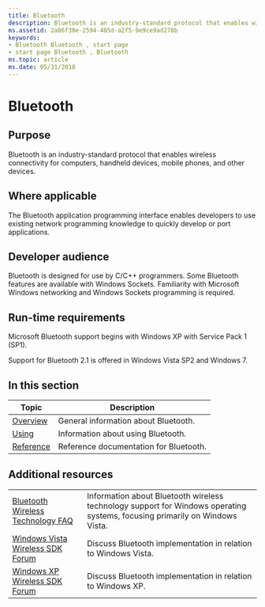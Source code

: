 ```yaml
---
title: Bluetooth
description: Bluetooth is an industry-standard protocol that enables wireless connectivity for computers, handheld devices, mobile phones, and other devices.
ms.assetid: 2a86f30e-2594-405d-a2f5-9e9ce9ad278b
keywords:
- Bluetooth Bluetooth , start page
- start page Bluetooth , Bluetooth
ms.topic: article
ms.date: 05/31/2018
---
```


# Bluetooth

## Purpose

Bluetooth is an industry-standard protocol that enables wireless connectivity for computers, handheld devices, mobile phones, and other devices.

## Where applicable

The Bluetooth application programming interface enables developers to use existing network programming knowledge to quickly develop or port applications.

## Developer audience

Bluetooth is designed for use by C/C++ programmers. Some Bluetooth features are available with Windows Sockets. Familiarity with Microsoft Windows networking and Windows Sockets programming is required.

## Run-time requirements

Microsoft Bluetooth support begins with Windows XP with Service Pack 1 (SP1).

Support for Bluetooth 2.1 is offered in Windows Vista SP2 and Windows 7.

## In this section



| Topic                                           | Description                                       |
|-------------------------------------------------|---------------------------------------------------|
| [Overview](about-bluetooth.md)<br/>      | General information about Bluetooth.<br/>   |
| [Using](using-bluetooth.md)<br/>         | Information about using Bluetooth.<br/>     |
| [Reference](bluetooth-reference.md)<br/> | Reference documentation for Bluetooth.<br/> |



 

## Additional resources



|                                                                                      |                                                                                                                             |
|--------------------------------------------------------------------------------------|-----------------------------------------------------------------------------------------------------------------------------|
| [Bluetooth Wireless Technology FAQ](https://go.microsoft.com/fwlink/p/?linkid=127707) | Information about Bluetooth wireless technology support for Windows operating systems, focusing primarily on Windows Vista. |
| [Windows Vista Wireless SDK Forum](https://go.microsoft.com/fwlink/p/?linkid=93833)   | Discuss Bluetooth implementation in relation to Windows Vista.                                                              |
| [Windows XP Wireless SDK Forum](https://go.microsoft.com/fwlink/p/?linkid=105786)     | Discuss Bluetooth implementation in relation to Windows XP.                                                                 |



 

 

 





